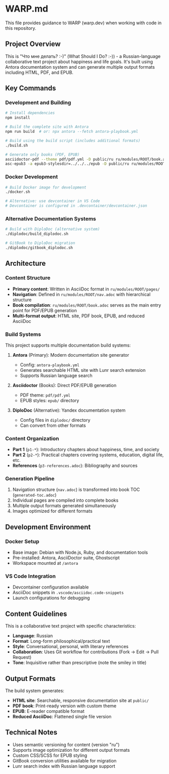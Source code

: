 # WARP.md

This file provides guidance to WARP (warp.dev) when working with code in this repository.

## Project Overview

This is "Что мне делать? :-)" (What Should I Do? :-)) - a Russian-language collaborative text project about happiness and life goals. It's built using Antora documentation system and can generate multiple output formats including HTML, PDF, and EPUB.

## Key Commands

### Development and Building

```bash
# Install dependencies
npm install

# Build the complete site with Antora
npm run build  # or: npx antora --fetch antora-playbook.yml

# Build using the build script (includes additional formats)
./build.sh

# Generate only books (PDF, EPUB)
asciidoctor-pdf --theme pdf/pdf.yml -D public/ru ru/modules/ROOT/book.adoc
asc-epub3 -a epub3-stylesdir=../../../epub -D public/ru ru/modules/ROOT/book.adoc
```

### Docker Development

```bash
# Build Docker image for development
./docker.sh

# Alternative: use devcontainer in VS Code
# Devcontainer is configured in .devcontainer/devcontainer.json
```

### Alternative Documentation Systems

```bash
# Build with DiploDoc (alternative system)
./diplodoc/build_diplodoc.sh

# GitBook to DiploDoc migration
./diplodoc/gitbook_diplodoc.sh
```

## Architecture

### Content Structure
- **Primary content**: Written in AsciiDoc format in `ru/modules/ROOT/pages/`
- **Navigation**: Defined in `ru/modules/ROOT/nav.adoc` with hierarchical structure
- **Book compilation**: `ru/modules/ROOT/book.adoc` serves as the main entry point for PDF/EPUB generation
- **Multi-format output**: HTML site, PDF book, EPUB, and reduced AsciiDoc

### Build Systems
This project supports multiple documentation build systems:

1. **Antora** (Primary): Modern documentation site generator
   - Config: `antora-playbook.yml`
   - Generates searchable HTML site with Lunr search extension
   - Supports Russian language search

2. **Asciidoctor** (Books): Direct PDF/EPUB generation
   - PDF theme: `pdf/pdf.yml`
   - EPUB styles: `epub/` directory

3. **DiploDoc** (Alternative): Yandex documentation system
   - Config files in `diplodoc/` directory
   - Can convert from other formats

### Content Organization
- **Part 1** (`p1-*`): Introductory chapters about happiness, time, and society
- **Part 2** (`p2-*`): Practical chapters covering systems, education, digital life, etc.
- **References** (`p3-references.adoc`): Bibliography and sources

### Generation Pipeline
1. Navigation structure (`nav.adoc`) is transformed into book TOC (`generated-toc.adoc`)
2. Individual pages are compiled into complete books
3. Multiple output formats generated simultaneously
4. Images optimized for different formats

## Development Environment

### Docker Setup
- Base image: Debian with Node.js, Ruby, and documentation tools
- Pre-installed: Antora, AsciiDoctor suite, Ghostscript
- Workspace mounted at `/antora`

### VS Code Integration
- Devcontainer configuration available
- AsciiDoc snippets in `.vscode/asciidoc.code-snippets`
- Launch configurations for debugging

## Content Guidelines

This is a collaborative text project with specific characteristics:
- **Language**: Russian
- **Format**: Long-form philosophical/practical text
- **Style**: Conversational, personal, with literary references
- **Collaboration**: Uses Git workflow for contributions (Fork -> Edit -> Pull Request)
- **Tone**: Inquisitive rather than prescriptive (note the smiley in title)

## Output Formats

The build system generates:
- **HTML site**: Searchable, responsive documentation site at `public/`
- **PDF book**: Print-ready version with custom theme
- **EPUB**: E-reader compatible format
- **Reduced AsciiDoc**: Flattened single file version

## Technical Notes

- Uses semantic versioning for content (version "ru")
- Supports image optimization for different output formats
- Custom CSS/SCSS for EPUB styling
- GitBook conversion utilities available for migration
- Lunr search index with Russian language support
